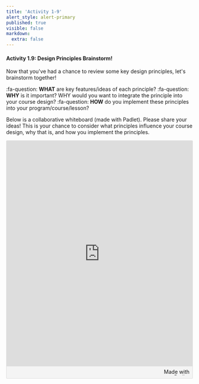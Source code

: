 ```yaml
---
title: 'Activity 1-9'
alert_style: alert-primary
published: true
visible: false
markdown:
  extra: false
---
```


#### Activity 1.9: Design Principles Brainstorm!

Now that you've had a chance to review some key design principles, let's brainstorm together!

:fa-question: **WHAT** are key features/ideas of each principle?
:fa-question: **WHY** is it important?  WHY would you want to integrate the principle into your course design?
:fa-question: **HOW** do you implement these principles into your program/course/lesson?

Below is a collaborative whiteboard (made with Padlet).  Please share your ideas!  This is your chance to consider what principles influence your course design, why that is, and how you implement the principles.

<div class="padlet-embed" style="border:1px solid rgba(0,0,0,0.1);border-radius:2px;box-sizing:border-box;overflow:hidden;position:relative;width:100%;background:#F4F4F4"><p style="padding:0;margin:0"><iframe src="https://padlet.com/embed/5v9kdtax2yj1v4xr" frameborder="0" allow="camera;microphone;geolocation" style="width:100%;height:608px;display:block;padding:0;margin:0"></iframe></p><div style="padding:8px;text-align:right;margin:0;"><a href="https://padlet.com?ref=embed" style="padding:0;margin:0;border:none;display:block;line-height:1;height:16px" target="_blank"><img src="https://padlet.net/embeds/made_with_padlet.png" width="86" height="16" style="padding:0;margin:0;background:none;border:none;display:inline;box-shadow:none" alt="Made with Padlet"></a></div></div>
